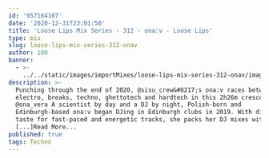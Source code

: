 ```yaml
---
id: '957164107'
date: '2020-12-31T23:01:50'
title: 'Loose Lips Mix Series - 312 - ona:v - Loose Lips'
type: mix
slug: loose-lips-mix-series-312-onav
author: 100
banner:
  - >-
    ../../static/images/importMixes/loose-lips-mix-series-312-onav/image3250.jpeg
description: >-
  Punching through the end of 2020, @sisu_crew&#8217;s ona:v races between
  electro, breaks, techno, ghettotech and hardtech in this 2h26m crescendo.
  @ona_vera A scientist by day and a DJ by night, Polish-born and
  Edinburgh-based ona:v began DJing in Edinburgh clubs in 2019. With distinctive
  taste for fast-paced and energetic tracks, she packs her DJ mixes with
  [...]Read More...
published: true
tags: Techno
---
```

